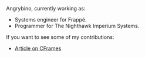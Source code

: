 Angrybino, currently working as:

- Systems engineer for Frappé.
- Programmer for The Nighthawk Imperium Systems.


If you want to see some of my contributions:

- [Article on CFrames](https://devforum.roblox.com/t/small-article-on-cframes/998905)
